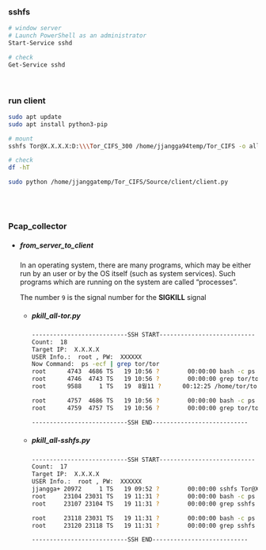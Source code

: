 ### sshfs 

```bash
# window server
# Launch PowerShell as an administrator
Start-Service sshd

# check
Get-Service sshd
```

<br/>

### run client

```bash
sudo apt update
sudo apt install python3-pip

# mount
sshfs Tor@X.X.X.X:D:\\\Tor_CIFS_300 /home/jjangga94temp/Tor_CIFS -o allow_other,umask=000,reconnect,nonempty

# check
df -hT

sudo python /home/jjanggatemp/Tor_CIFS/Source/client/client.py
```

<br/>

<br/>

### Pcap_collector

- ##### from_server_to_client

  In an operating system, there are many programs, which may be either run by an user or by the OS itself (such as system services). Such programs which are running on the system are called “processes”.

  The number `9` is the signal number for the **SIGKILL** signal

  - ##### pkill_all-tor.py

    ````bash
    ---------------------------SSH START---------------------------
    Count:  18
    Target IP:  X.X.X.X
    USER Info.:  root , PW:  XXXXXX
    Now Command:  ps -ecf | grep tor/tor
    root      4743  4686 TS   19 10:56 ?        00:00:00 bash -c ps -ecf | grep tor/tor
    root      4746  4743 TS   19 10:56 ?        00:00:00 grep tor/tor
    root      9588     1 TS   19  8월11 ?      00:12:25 /home/tor/tor-browser_en-US/Browser/TorBrowser/Tor/tor -f -
    
    root      4757  4686 TS   19 10:56 ?        00:00:00 bash -c ps -ecf | grep tor/tor
    root      4759  4757 TS   19 10:56 ?        00:00:00 grep tor/tor
    
    ---------------------------SSH END---------------------------
    ````

  - ##### pkill_all-sshfs.py

    ```bash
    ---------------------------SSH START---------------------------
    Count:  17
    Target IP:  X.X.X.X
    USER Info.:  root , PW:  XXXXXX
    jjangga+ 20972     1 TS   19 09:52 ?        00:00:00 sshfs Tor@X.X.X.X:D:\Tor_CIFS_300 /home/jjanggaXXXX/Tor_CIFS -o allow_other,umask=000,reconnect,nonempty
    root     23104 23031 TS   19 11:31 ?        00:00:00 bash -c ps -ecf | grep sshfs
    root     23107 23104 TS   19 11:31 ?        00:00:00 grep sshfs
    
    root     23118 23031 TS   19 11:31 ?        00:00:00 bash -c ps -ecf | grep sshfs
    root     23120 23118 TS   19 11:31 ?        00:00:00 grep sshfs
    
    ---------------------------SSH END---------------------------
    ```


